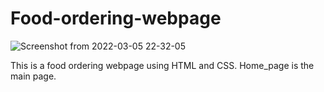 # Food-ordering-webpage <br>

![Screenshot from 2022-03-05 22-32-05](https://user-images.githubusercontent.com/90546860/158000627-a2768ead-d115-458e-9ea9-85106c930428.jpg)

This is a food ordering webpage using HTML and CSS.
Home_page is the main page.
